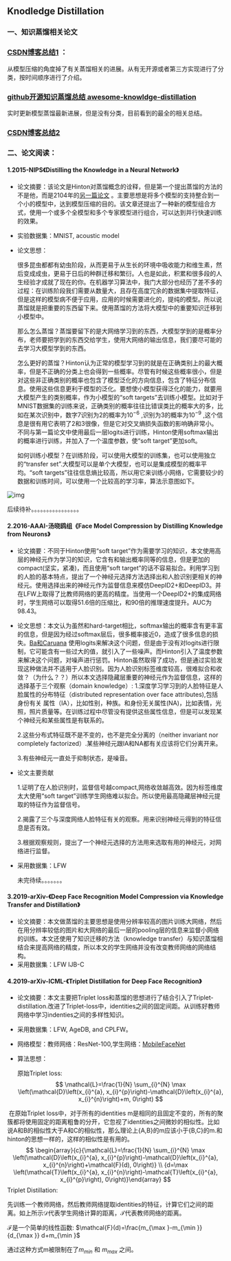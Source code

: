 ## Knodledge Distillation

### 一、知识蒸馏相关论文

### [CSDN博客总结1](https://blog.csdn.net/qzrdypbuqk/article/details/81482598) ：

   从模型压缩的角度掉了有关蒸馏相关的进展。从有无开源或者第三方实现进行了分类，按时间顺序进行了介绍。

### [github开源知识蒸馏总结 awesome-knowldge-distillation](https://github.com/dkozlov/awesome-knowledge-distillation)

实时更新模型蒸馏最新进展，但是没有分类，目前看到的最全的相关总结。

### [CSDN博客总结2](https://blog.csdn.net/nature553863/article/details/80568658)

### 二、论文阅读：

#### 1.2015-NIPS《Distilling the Knowledge in a Neural Network》

- 论文摘要：该论文是Hinton对蒸馏概念的诠释，但是第一个提出蒸馏的方法的不是他，而是2104年的[另一篇论文](http://xueshu.baidu.com/s?wd=paperuri%3A%28078415e6ab570770529798299e0d8b90%29&filter=sc_long_sign&tn=SE_xueshusource_2kduw22v&sc_vurl=http%3A%2F%2Fwww.arxiv.org%2Fpdf%2F1312.6184v1.pdf&ie=utf-8&sc_us=7007594391503052629) 。主要思想是将多个模型的支持整合到一个小的模型中，达到模型压缩的目的。该文章还提出了一种新的模型组合方式，使用一个或多个全模型和多个专家模型进行组合，可以达到并行快速训练的效果。

- 实验数据集：MNIST, acoustic model

- 论文思想：

  很多昆虫都都有幼虫阶段，从而更易于从生长的环境中吸收能力和维生素，然后变成成虫，更易于日后的种群迁移和繁衍。人也是如此，积累和很多段的人生经验才成就了现在的你。在机器学习算法中，我门大部分也经历了差不多的过程：在训练阶段我们需要从数量大，且存在高度冗余的数据集中提取特征，但是这样的模型病不便于应用，应用的时候需要进化的，提纯的模型。所以说蒸馏就是把重要的东西留下来。使用蒸馏的方法将大模型中的重要知识迁移到小模型中。

  那么怎么蒸馏？蒸馏要留下的是大网络学习到的东西，大模型学到的是概率分布，老师要把学到的东西交给学生，使用大网络的输出信息，我们要尽可能的去学习大模型学到的东西。

  怎么更好的蒸馏？Hinton认为正常的模型学习到的就是在正确类别上的最大概率，但是不正确的分类上也会得到一些概率。尽管有时候这些概率很小，但是对这些非正确类别的概率也包含了模型泛化的方向信息，包含了特征分布信息。使用这些信息更利于模型的泛化。要想使小模型获得泛化的能力，就要用大模型产生的类别概率，作为小模型的“soft targets”去训练小模型。比如对于MNIST数据集的训练来说，正确类别的概率往往比错误类比的概率大的多，比如在某次识别中，数字7识别为2的概率为$10^{-6}$ ,识别为3的概率为$10^{-9}$ ,这个信息是很有用它表明了2和3很像，但是它对交叉熵损失函数的影响确非常小。 不同与第一篇论文中使用最后一层logits进行训练，Hinton使用softmax输出的概率进行训练，并加入了一个温度参数，使“soft target”更加soft。

  如何训练小模型？在训练阶段，可以使用大模型的训练集，也可以使用独立的“transfer set”.大模型可以是单个大模型，也可以是集成模型的概率平均。“soft targets”往往信息熵比较高，所以用它来训练小网络，它需要较少的数据和训练时间，可以使用一个比较高的学习率，算法示意图如下。

![img](https://upload-images.jianshu.io/upload_images/5529997-3ef0565a215e39f8.png?imageMogr2/auto-orient/)

后续待补。。。。。。。。。。。。。。。。

#### 2.2016-AAAI-汤晓鸥组《Face Model Compression by Distilling Knowledge from Neurons》

- 论文摘要：不同于Hinton使用“soft target”作为需要学习的知识，本文使用高层的神经元作为学习的知识，它含有和输出概率同等的信息，但是更加的compact(坚实，紧凑)，而且使用“soft target”的话不容易拟合。利用学习到的人脸的基本特点，提出了一个神经元选择方法选择出和人脸识别更相关的神经元。使用选择出来的神经元作为监督信息来模仿DeepID2+和DeepID3。并在LFW上取得了比教师网络的更高的精度。当使用一个DeepID2+的集成网络时，学生网络可以取得51.6倍的压缩比，和90倍的推理速度提升。AUC为98.43。

- 论文思想：本文认为虽然和hard-target相比，softmax输出的概率含有更丰富的信息，但是因为经过softmax层后，很多概率接近0，造成了很多信息的损失。[Ba和Caruana](http://xueshu.baidu.com/s?wd=paperuri%3A%28078415e6ab570770529798299e0d8b90%29&filter=sc_long_sign&tn=SE_xueshusource_2kduw22v&sc_vurl=http%3A%2F%2Fwww.arxiv.org%2Fpdf%2F1312.6184v1.pdf&ie=utf-8&sc_us=7007594391503052629) 使用logits来解决这个问题，但是由于没有对logits进行限制，它可能含有一些过大的值，就引入了一些噪声。而Hinton引入了温度参数来解决这个问题，对噪声进行惩罚。Hinton虽然取得了成功，但是通过实验发现这种做法并不适用于人脸识别。因为人脸识别标签维度较高，很难拟合和收敛？（为什么？？）所以本文选择隐藏层重要的神经元作为监督信息，这样的选择基于三个观察（domain knowledge）: 1.深度学习学习到的人脸特征是人脸属性的分布特征（distributed representation over face attributes),包括身份有关    属性（IA），比如性别，种族。和身份无关属性(NA)，比如表情，光照，照片质量等。在训练过程中尽管没有提供这些属性信息，但是可以发现某个神经元和某些属性是有联系的。

  2.这些分布式特征既不是不变的，也不是完全分离的（neither invariant nor completely factorized）.某些神经元跟IA和NA都有关应该将它们分离开来。

   3.有些神经元一直处于抑制状态，是噪音。

- 论文主要贡献

  1.证明了在人脸识别时，监督信号越compact,网络收敛越高效。因为标签维度太大使用“soft target”训练学生网络难以拟合。所以使用最高隐藏层神经元提取的特征作为监督信号。

  2.揭露了三个与深度网络人脸特征有关的观察。用来识别神经元得到的特征信息是否有效。

  3.根据观察规则，提出了一个神经元选择的方法用来选取有用的神经元，对网络进行监督。

- 采用数据集：LFW

  未完待续。。。。。。。

#### 3.2019-arXiv-《Deep Face Recognition Model Compression via Knowledge Transfer and Distillation》

- 论文摘要：本文做蒸馏的主要思想是使用分辨率较高的图片训练大网络，然后在用分辨率较低的图片和大网络的最后一层的pooling层的信息来监督小网络的训练。本文还使用了知识迁移的方法（knowledge transfer）与知识蒸馏相结合来提高网络的精度，所以本文的学生网络并没有改变教师网络的网络结构。
- 采用数据集：LFW IJB-C

#### 4.2019-arXiv-ICML-《Triplet Distillation for Deep Face Recognition》

- 论文摘要：本文主要把Triplet loss和蒸馏的思想进行了结合引入了Triplet-distillation.改进了Triplet-loss中，identities之间的固定间距。从训练好教师网络中学习indenties之间的多样性知识。

- 采用数据集：LFW, AgeDB, and CPLFW。

- 网络模型：教师网络：ResNet-100,学生网络：[MobileFaceNet](https://arxiv.org/pdf/1804.07573.pdf)

- 算法思想：

  原始Triplet loss:
  $$
  \mathcal{L}=\frac{1}{N} \sum_{i}^{N} \max \left(\mathcal{D}\left(x_{i}^{a}, x_{i}^{p}\right)-\mathcal{D}\left(x_{i}^{a}, x_{i}^{n}\right)+m, 0\right)
  $$
  

​      在原始Triplet loss中，对于所有的identities m是相同的且固定不变的，所有的聚簇都将使用固定的距离粗鲁的分开，它忽视了identities之间微妙的相似性。比如说A和B的相似性大于A和C的相似性，那么理论上{A,B}的m应该小于{B,C}的m.和hinton的思想一样的，这样的相似性是有用的。
$$
\begin{array}{c}{\mathcal{L}=\frac{1}{N} \sum_{i}^{N} \max \left(\mathcal{D}\left(x_{i}^{a}, x_{i}^{p}\right)-\mathcal{D}\left(x_{i}^{a}, x_{i}^{n}\right)+\mathcal{F}(d), 0\right)} \\ {d=\max \left(\mathcal{T}\left(x_{i}^{a}, x_{i}^{n}\right)-\mathcal{T}\left(x_{i}^{a}, x_{i}^{p}\right), 0\right)}\end{array}
$$
Triplet Distillation:

先训练一个教师网络，然后教师网络提取identities的特征，计算它们之间的距离。如上所示$\mathcal{D}$代表学生网络计算的距离，$\mathcal{T}$代表教师网络的距离。

$\mathcal{F}$是一个简单的线性函数: $\mathcal{F}(d)=\frac{m_{\max }-m_{\min }}{d_{\max }} d+m_{\min }$

通过这种方式m被限制在了$m_{min}$ 和 $m_{max}$ 之间。
